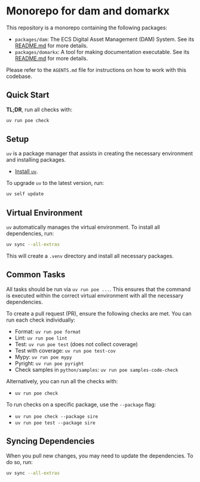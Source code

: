 # Monorepo for dam and domarkx

This repository is a monorepo containing the following packages:

-   `packages/dam`: The ECS Digital Asset Management (DAM) System. See its [README.md](packages/dam/README.md) for more details.
-   `packages/domarkx`: A tool for making documentation executable. See its [README.md](packages/domarkx/README.md) for more details.

Please refer to the `AGENTS.md` file for instructions on how to work with this codebase.

## Quick Start

**TL;DR**, run all checks with:

```sh
uv run poe check
```

## Setup

`uv` is a package manager that assists in creating the necessary environment and installing packages.

- [Install `uv`](https://docs.astral.sh/uv/getting-started/installation/).

To upgrade `uv` to the latest version, run:

```sh
uv self update
```

## Virtual Environment

`uv` automatically manages the virtual environment. To install all dependencies, run:

```sh
uv sync --all-extras
```

This will create a `.venv` directory and install all necessary packages.

## Common Tasks

All tasks should be run via `uv run poe ...`. This ensures that the command is executed within the correct virtual environment with all the necessary dependencies.

To create a pull request (PR), ensure the following checks are met. You can run each check individually:

- Format: `uv run poe format`
- Lint: `uv run poe lint`
- Test: `uv run poe test` (does not collect coverage)
- Test with coverage: `uv run poe test-cov`
- Mypy: `uv run poe mypy`
- Pyright: `uv run poe pyright`
- Check samples in `python/samples`: `uv run poe samples-code-check`

Alternatively, you can run all the checks with:
- `uv run poe check`

To run checks on a specific package, use the `--package` flag:
- `uv run poe check --package sire`
- `uv run poe test --package sire`

## Syncing Dependencies

When you pull new changes, you may need to update the dependencies. To do so, run:

```sh
uv sync --all-extras
```
